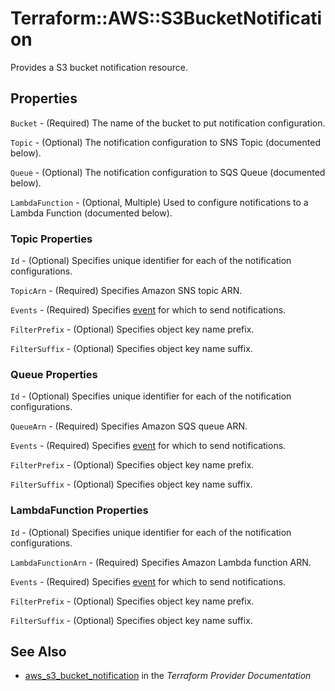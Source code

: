 # Terraform::AWS::S3BucketNotification

Provides a S3 bucket notification resource.

## Properties

`Bucket` - (Required) The name of the bucket to put notification configuration.

`Topic` - (Optional) The notification configuration to SNS Topic (documented below).

`Queue` - (Optional) The notification configuration to SQS Queue (documented below).

`LambdaFunction` - (Optional, Multiple) Used to configure notifications to a Lambda Function (documented below).

### Topic Properties

`Id` - (Optional) Specifies unique identifier for each of the notification configurations.

`TopicArn` - (Required) Specifies Amazon SNS topic ARN.

`Events` - (Required) Specifies [event](http://docs.aws.amazon.com/AmazonS3/latest/dev/NotificationHowTo.html#notification-how-to-event-types-and-destinations) for which to send notifications.

`FilterPrefix` - (Optional) Specifies object key name prefix.

`FilterSuffix` - (Optional) Specifies object key name suffix.

### Queue Properties

`Id` - (Optional) Specifies unique identifier for each of the notification configurations.

`QueueArn` - (Required) Specifies Amazon SQS queue ARN.

`Events` - (Required) Specifies [event](http://docs.aws.amazon.com/AmazonS3/latest/dev/NotificationHowTo.html#notification-how-to-event-types-and-destinations) for which to send notifications.

`FilterPrefix` - (Optional) Specifies object key name prefix.

`FilterSuffix` - (Optional) Specifies object key name suffix.

### LambdaFunction Properties

`Id` - (Optional) Specifies unique identifier for each of the notification configurations.

`LambdaFunctionArn` - (Required) Specifies Amazon Lambda function ARN.

`Events` - (Required) Specifies [event](http://docs.aws.amazon.com/AmazonS3/latest/dev/NotificationHowTo.html#notification-how-to-event-types-and-destinations) for which to send notifications.

`FilterPrefix` - (Optional) Specifies object key name prefix.

`FilterSuffix` - (Optional) Specifies object key name suffix.


## See Also

* [aws_s3_bucket_notification](https://www.terraform.io/docs/providers/aws/r/s3_bucket_notification.html) in the _Terraform Provider Documentation_